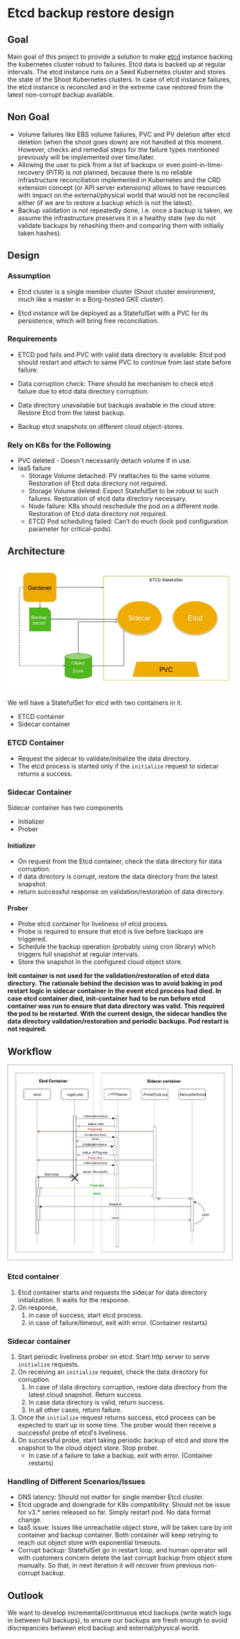 # Etcd backup restore design

## Goal

Main goal of this project to provide a solution to make [etcd] instance backing the kubernetes cluster robust to failures. Etcd data is backed up at regular intervals. The etcd instance runs on a Seed Kubernetes cluster and stores the state of the Shoot Kubernetes clusters. In case of etcd instance failures, the etcd instance is reconciled and in the extreme case restored from the latest non-corrupt backup available.

## Non Goal

- Volume failures like EBS volume failures, PVC and PV deletion after etcd deletion (when the shoot goes down) are not handled at this moment. However, checks and remedial steps for the failure types mentioned previously will be implemented over time/later.
- Allowing the user to pick from a list of backups or even point-in-time-recovery (PiTR) is not planned, because there is no reliable infrastructure reconciliation implemented in Kubernetes and the CRD extension concept (or API server extensions) allows to have resources with impact on the external/physical world that would not be reconciled either (if we are to restore a backup which is not the latest).
- Backup validation is not repeatedly done, i.e. once a backup is taken, we assume the infrastructure preserves it in a healthy state (we do not validate backups by rehashing them and comparing them with initially taken hashes).

## Design

### Assumption

- Etcd cluster is a single member cluster (Shoot cluster environment, much like a master in a Borg-hosted GKE cluster).

- Etcd instance will be deployed as a StatefulSet with a PVC for its persistence, which will bring free reconciliation.

### Requirements

- ETCD pod fails and PVC with valid data directory is available: Etcd pod should restart and attach to same PVC to continue from last state before failure.

- Data corruption check: There should be mechanism to check etcd failure due to etcd data directory corruption.

- Data directory unavailable but backups available in the cloud store: Restore Etcd from the latest backup.

- Backup etcd snapshots on different cloud object-stores.

### Rely on K8s for the Following

- PVC deleted - Doesn't necessarily detach volume if in use.
- IaaS failure
  - Storage Volume detached: PV reattaches to the same volume. Restoration of Etcd data directory not required.
  - Storage Volume deleted: Expect StatefulSet to be robust to such failures. Restoration of etcd data directory necessary.
  - Node failure: K8s should reschedule the pod on a different node. Restoration of Etcd data directory not required.
  - ETCD Pod scheduling failed: Can’t do much (look pod configuration parameter for critical-pods).

## Architecture

![architecture](../images/etcd-backup-restore.jpg)

We will have a StatefulSet for etcd with two containers in it.

- ETCD container
- Sidecar container

### ETCD Container

- Request the sidecar to validate/initialize the data directory.
- The etcd process is started only if the `initialize` request to sidecar returns a success.

### Sidecar Container

Sidecar container has two components

- Initializer
- Prober

#### Initializer

- On request from the Etcd container, check the data directory for data corruption.
- if data directory is corrupt, restore the data directory from the latest snapshot.
- return successful response on validation/restoration of data directory.

#### Prober

- Probe etcd container for liveliness of etcd process.
- Probe is required to ensure that etcd is live before backups are triggered.
- Schedule the backup operation (probably using cron library) which triggers full snapshot at regular intervals.
- Store the snapshot in the configured cloud object store.

**Init container is not used for the validation/restoration of etcd data directory. The rationale behind the decision was to avoid baking in pod restart logic in sidecar container in the event etcd process had died. In case etcd container died, init-container had to be run before etcd container was run to ensure that data directory was valid. This required the pod to be restarted. With the current design, the sidecar handles the data directory validation/restoration and periodic backups. Pod restart is not required.**

## Workflow

![sequence-diagram](../images/etcd-backup-restore-sequence-diagram.jpg)

### Etcd container

1. Etcd container starts and requests the sidecar for data directory initialization. It waits for the response.
2. On response,
    1. in case of success, start etcd process.
    2. in case of failure/timeout, exit with error. (Container restarts)

### Sidecar container

1. Start periodic liveliness prober on etcd. Start http server to serve `initialize` requests.
2. On receiving an `initialize` request, check the data directory for corruption.
    1. In case of data directory corruption, restore data directory from the latest cloud snapshot. Return success.
    2. In case data directory is valid, return success.
    3. In all other cases, return failure.
3. Once the `initialize` request returns success, etcd process can be expected to start up in some time. The prober would then receive a successful probe of etcd's liveliness.
4. On successful probe, start taking periodic backup of etcd and store the snapshot to the cloud object store. Stop prober.
    - In case of a failure to take a backup, exit with error. (Container restarts)

### Handling of Different Scenarios/Issues

- DNS latency: Should not matter for single member Etcd cluster.
- Etcd upgrade and downgrade for K8s compatibility: Should not be issue for v3.* series released so far. Simply restart pod. No data format change.
- IaaS issue: Issues like unreachable object store, will be taken care by init container and backup container. Both container will keep retrying to reach out object store with exponential timeouts.
- Corrupt backup: StatefulSet go in restart loop, and human operator will with customers concern delete the last corrupt backup from object store manually. So that, in next iteration it will recover from previous non-corrupt backup.

## Outlook

We want to develop incremental/continuous etcd backups (write watch logs in between full backups), to ensure our backups are fresh enough to avoid discrepancies between etcd backup and external/physical world.

[etcd]: https://github.com/coreos/etcd
